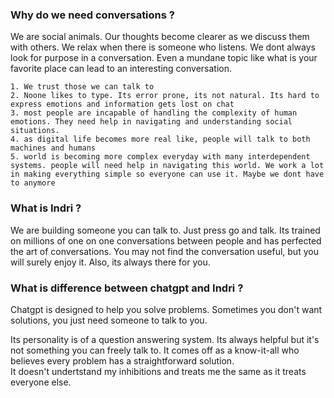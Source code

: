 ### Why do we need conversations ? 
We are social animals. Our thoughts become clearer as we discuss them with others. 
We relax when there is someone who listens. We dont always look for purpose in a conversation. 
Even a mundane topic like what is your favorite place can lead to an interesting conversation. 

    1. We trust those we can talk to
    2. Noone likes to type. Its error prone, its not natural. Its hard to express emotions and information gets lost on chat
    3. most people are incapable of handling the complexity of human emotions. They need help in navigating and understanding social situations. 
    4. as digital life becomes more real like, people will talk to both machines and humans
    5. world is becoming more complex everyday with many interdependent systems. people will need help in navigating this world. We work a lot in making everything simple so everyone can use it. Maybe we dont have to anymore


### What is Indri ? 
We are building someone you can talk to. Just press go and talk. 
Its trained on millions of one on one conversations between people and has perfected the art of conversations.
You may not find the conversation useful, but you will surely enjoy it. 
Also, its always there for you. 


### What is difference between chatgpt and Indri ? 
Chatgpt is designed to help you solve problems. 
Sometimes you don't want solutions, you just need someone to talk to you.

Its personality is of a question answering system. 
Its always helpful but it's not something you can freely talk to. 
It comes off as a know-it-all who believes every problem has a straightforward solution.    
It doesn't undertstand my inhibitions and treats me the same as it treats everyone else.